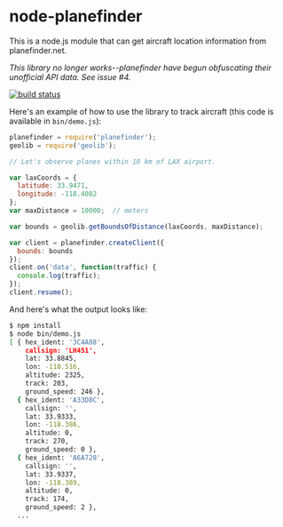 node-planefinder
================

This is a node.js module that can get aircraft location information
from planefinder.net.

_This library no longer works--planefinder have begun obfuscating their unofficial API data.  See issue #4._

[![build status](https://secure.travis-ci.org/wiseman/node-planefinder.png)](http://travis-ci.org/wiseman/node-planefinder)

Here's an example of how to use the library to track aircraft (this
code is available in `bin/demo.js`):

```javascript
planefinder = require('planefinder');
geolib = require('geolib');

// Let's observe planes within 10 km of LAX airport.

var laxCoords = {
  latitude: 33.9471,
  longitude: -118.4082
};
var maxDistance = 10000;  // meters

var bounds = geolib.getBoundsOfDistance(laxCoords, maxDistance);

var client = planefinder.createClient({
  bounds: bounds
});
client.on('data', function(traffic) {
  console.log(traffic);
});
client.resume();
```

And here's what the output looks like:

```bash
$ npm install
$ node bin/demo.js
[ { hex_ident: '3C4A88',
    callsign: 'LH451',
    lat: 33.8845,
    lon: -118.516,
    altitude: 2325,
    track: 203,
    ground_speed: 246 },
  { hex_ident: 'A33D8C',
    callsign: '',
    lat: 33.9333,
    lon: -118.386,
    altitude: 0,
    track: 270,
    ground_speed: 0 },
  { hex_ident: 'A6A728',
    callsign: '',
    lat: 33.9337,
    lon: -118.389,
    altitude: 0,
    track: 174,
    ground_speed: 2 },
  ...
```

